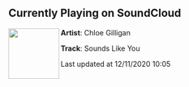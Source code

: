 ## Currently Playing on SoundCloud

[<img align="left" width="100" src="https://i1.sndcdn.com/artworks-QyMwKTOiTITCp3yX-H6EKww-t50x50.jpg">](https://soundcloud.com/cgilly-1/sounds-like-you)

**Artist**: Chloe Gilligan 

**Track**: Sounds Like You

Last updated at 12/11/2020 10:05
